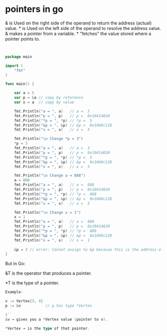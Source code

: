 # pointers in go
& is Used on the right side of the operand to return the address (actual) value.
* is Used on the left side of the operand to resolve the address value.
& makes a pointer from a variable.
* "fetches" the value stored where a pointer points to.

```go


package main

import (
    "fmt"
)

func main() {

    var a = 5
    var p = &a // copy by reference
    var x = a  // copy by value

    fmt.Println("a = ", a)   // a =  5
    fmt.Println("p = ", p)   // p =  0x10414020
    fmt.Println("*p = ", *p) // *p =  5
    fmt.Println("&p = ", &p) // &p =  0x1040c128
    fmt.Println("x = ", x)   // x =  5

    fmt.Println("\n Change *p = 3")
    *p = 3
    fmt.Println("a = ", a)   // a =  3
    fmt.Println("p = ", p)   // p =  0x10414020
    fmt.Println("*p = ", *p) // *p =  3
    fmt.Println("&p = ", &p) // &p =  0x1040c128
    fmt.Println("x = ", x)   // x =  5

    fmt.Println("\n Change a = 888")
    a = 888
    fmt.Println("a = ", a)   // a =  888
    fmt.Println("p = ", p)   // p =  0x10414020
    fmt.Println("*p = ", *p) // *p =  888
    fmt.Println("&p = ", &p) // &p =  0x1040c128
    fmt.Println("x = ", x)   // x =  5

    fmt.Println("\n Change x = 1")
    x = 1
    fmt.Println("a = ", a)   // a =  888
    fmt.Println("p = ", p)   // p =  0x10414020
    fmt.Println("*p = ", *p) // *p =  888
    fmt.Println("&p = ", &p) // &p =  0x1040c128
    fmt.Println("x = ", x)   // x =  1
    
    &p = 3 // error: Cannot assign to &p because this is the address of variable a
}
```
But in Go:

&T is the operator that produces a pointer.

*T is the type of a pointer.
```go
Example:

v := Vertex{3, 4}
p := &v           // p has type *Vertex

1``
&v → gives you a *Vertex value (pointer to v).

*Vertex → is the type of that pointer.